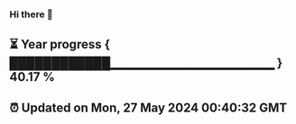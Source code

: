 ### Hi there 👋
⏳ Year progress { ████████████▁▁▁▁▁▁▁▁▁▁▁▁▁▁▁▁▁▁ } 40.17 %
---
⏰ Updated on Mon, 27 May 2024 00:40:32 GMT
---
